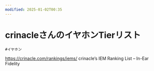 ```yaml
---
modified: 2025-01-02T00:35
---
```

# crinacleさんのイヤホンTierリスト

`#イヤホン`

https://crinacle.com/rankings/iems/ crinacle’s IEM Ranking List – In-Ear Fidelity